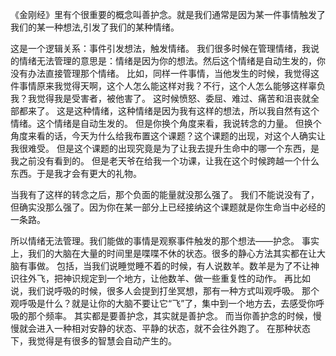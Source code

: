 《金刚经》里有个很重要的概念叫善护念。就是我们通常是因为某一件事情触发了我们的某一种想法,引发了我们的某种情绪。

这是一个逻辑关系：事件引发想法，触发情绪。
我们很多时候在管理情绪，我说的情绪无法管理的意思是：情绪是因为你的想法。然后这个情绪是自动生发的，你没有办法直接管理那个情绪。
比如，同样一件事情，当他发生的时候，我觉得这件事情原来我觉得天啊，这个人怎么能这样对我？不行，这个人怎么能够这样辜负我？我觉得我是受害者，被他害了。
这时候愤怒、委屈、难过、痛苦和沮丧就全部都来了。
这是这种情绪，这种情绪是因为我有这样的想法，所以我自然有这个情绪。这个情绪是自动生发的。
但是你换个角度来看，我说转念的力量。
但换个角度来看的话，今天为什么给我布置这个课题？这个课题的出现，对这个人确实让我很难受。
但是这个课题的出现究竟是为了让我去提升生命中的哪一个东西，是我之前没有看到的。
但是老天爷在给我一个功课，让我在这个时候跨越一个什么东西。于是我才会有更大的礼物。

当我有了这样的转念之后，那个负面的能量就没那么强了。
我们不能说没有了，但确实没那么强了。因为你在某一部分上已经接纳这个课题就是你生命当中必经的一条路。

所以情绪无法管理。我们能做的事情是观察事件触发的那个想法——护念。
事实上，我们的大脑在大量的时间里是喋喋不休的状态。很多的静心方法其实都在让大脑有事做。
包括，当我们说睡觉睡不着的时候，有人说数羊。数羊是为了不让神识往外飞，把神识规定到一个地方，让他数羊、做一些重复性的动作。
再比如说，我们说呼吸的时候，很多人会提到打坐冥想，那有一种方式叫观呼吸。
那个观呼吸是什么？就是让你的大脑不要让它“飞”了，集中到一个地方去，去感受你呼吸的那个频率。
其实都是要善护念，其实就是善护念。
而当你善护念的时候，慢慢就会进入一种相对安静的状态、平静的状态，就不会往外跑了。
在那种状态下，我觉得是有很多的智慧会自动产生的。
